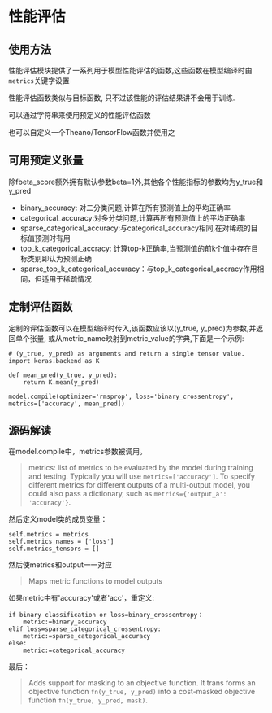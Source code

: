 # 性能评估
## 使用方法
性能评估模块提供了一系列用于模型性能评估的函数,这些函数在模型编译时由`metrics`关键字设置

性能评估函数类似与目标函数, 只不过该性能的评估结果讲不会用于训练.

可以通过字符串来使用预定义的性能评估函数

也可以自定义一个Theano/TensorFlow函数并使用之
## 可用预定义张量
除fbeta_score额外拥有默认参数beta=1外,其他各个性能指标的参数均为y_true和y_pred

- binary_accuracy: 对二分类问题,计算在所有预测值上的平均正确率
- categorical_accuracy:对多分类问题,计算再所有预测值上的平均正确率
- sparse_categorical_accuracy:与categorical_accuracy相同,在对稀疏的目标值预测时有用
- top_k_categorical_accracy: 计算top-k正确率,当预测值的前k个值中存在目标类别即认为预测正确
- sparse_top_k_categorical_accuracy：与top_k_categorical_accracy作用相同，但适用于稀疏情况
## 定制评估函数
定制的评估函数可以在模型编译时传入,该函数应该以(y_true, y_pred)为参数,并返回单个张量,
或从metric_name映射到metric_value的字典,下面是一个示例:
```
# (y_true, y_pred) as arguments and return a single tensor value.
import keras.backend as K

def mean_pred(y_true, y_pred):
	return K.mean(y_pred)
	
model.compile(optimizer='rmsprop', loss='binary_crossentropy', metrics=['accuracy', mean_pred])
```
## 源码解读
在model.compile中，metrics参数被调用。
> metrics: list of metrics to be evaluated by the model during training and testing.
> Typically you will use `metrics=['accuracy']`.
> To specify different metrics for different outputs of a multi-output model, you could also pass a dictionary, such as `metrics={'output_a': 'accuracy'}`.

然后定义model类的成员变量：
```
self.metrics = metrics
self.metrics_names = ['loss']
self.metrics_tensors = []
```
然后使metrics和output一一对应
> Maps metric functions to model outputs

如果metric中有'accuracy'或者'acc'，重定义:
```
if binary classification or loss=binary_crossentropy：
	metric:=binary_accuracy
elif loss=sparse_categorical_crossentropy:
	metric:=sparse_categorical_accuracy
else:
	metric:=categorical_accuracy
```
最后：
> Adds support for masking to an objective function.
> It trans forms an objective function `fn(y_true, y_pred)` into a cost-masked objective function `fn(y_true, y_pred, mask)`.
